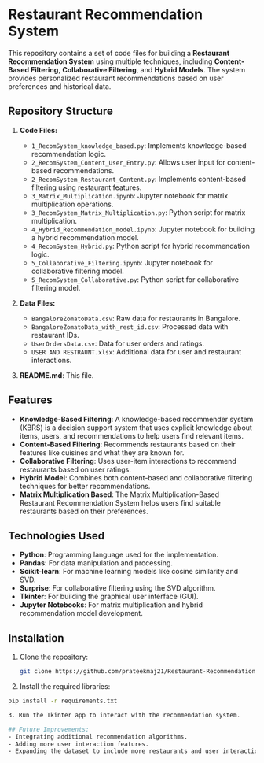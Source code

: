 # Restaurant Recommendation System

This repository contains a set of code files for building a **Restaurant Recommendation System** using multiple techniques, including **Content-Based Filtering**, **Collaborative Filtering**, and **Hybrid Models**. The system provides personalized restaurant recommendations based on user preferences and historical data.

## Repository Structure

1. **Code Files:**
   - `1_RecomSystem_knowledge_based.py`: Implements knowledge-based recommendation logic.
   - `2_RecomSystem_Content_User_Entry.py`: Allows user input for content-based recommendations.
   - `2_RecomSystem_Restaurant_Content.py`: Implements content-based filtering using restaurant features.
   - `3_Matrix_Multiplication.ipynb`: Jupyter notebook for matrix multiplication operations.
   - `3_RecomSystem_Matrix_Multiplication.py`: Python script for matrix multiplication.
   - `4_Hybrid_Recommendation_model.ipynb`: Jupyter notebook for building a hybrid recommendation model.
   - `4_RecomSystem_Hybrid.py`: Python script for hybrid recommendation logic.
   - `5_Collaborative_Filtering.ipynb`: Jupyter notebook for collaborative filtering model.
   - `5_RecomSystem_Collaborative.py`: Python script for collaborative filtering model.
   
2. **Data Files:**
   - `BangaloreZomatoData.csv`: Raw data for restaurants in Bangalore.
   - `BangaloreZomatoData_with_rest_id.csv`: Processed data with restaurant IDs.
   - `UserOrdersData.csv`: Data for user orders and ratings.
   - `USER AND RESTRAUNT.xlsx`: Additional data for user and restaurant interactions.

3. **README.md**: This file.

## Features

- **Knowledge-Based Filtering**:  A knowledge-based recommender system (KBRS) is a decision support system that uses explicit knowledge about items, users, and recommendations to help users find relevant items. 
- **Content-Based Filtering**: Recommends restaurants based on their features like cuisines and what they are known for.
- **Collaborative Filtering**: Uses user-item interactions to recommend restaurants based on user ratings.
- **Hybrid Model**: Combines both content-based and collaborative filtering techniques for better recommendations.
- **Matrix Multiplication Based**: The Matrix Multiplication-Based Restaurant Recommendation System helps users find suitable restaurants based on their preferences.

## Technologies Used

- **Python**: Programming language used for the implementation.
- **Pandas**: For data manipulation and processing.
- **Scikit-learn**: For machine learning models like cosine similarity and SVD.
- **Surprise**: For collaborative filtering using the SVD algorithm.
- **Tkinter**: For building the graphical user interface (GUI).
- **Jupyter Notebooks**: For matrix multiplication and hybrid recommendation model development.

## Installation

1. Clone the repository:
   ```bash
   git clone https://github.com/prateekmaj21/Restaurant-Recommendation-System.git

2. Install the required libraries:

```bash
pip install -r requirements.txt

3. Run the Tkinter app to interact with the recommendation system.

## Future Improvements:
- Integrating additional recommendation algorithms.
- Adding more user interaction features.
- Expanding the dataset to include more restaurants and user interactions.

